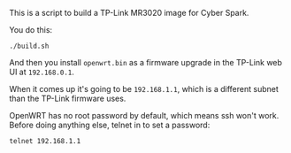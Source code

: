 This is a script to build a TP-Link MR3020 image for Cyber Spark.

You do this:

    ./build.sh

And then you install `openwrt.bin` as a firmware upgrade in the TP-Link web UI
at `192.168.0.1`.

When it comes up it's going to be `192.168.1.1`,
which is a different subnet than the TP-Link firmware uses.

OpenWRT has no root password by default,
which means ssh won't work.
Before doing anything else, telnet in to set a password:

    telnet 192.168.1.1

